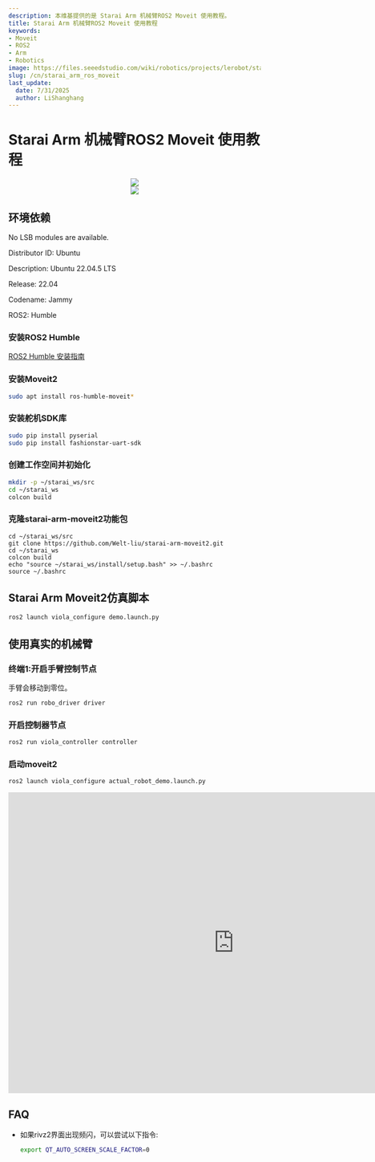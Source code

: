 ```yaml
---
description: 本维基提供的是 Starai Arm 机械臂ROS2 Moveit 使用教程。
title: Starai Arm 机械臂ROS2 Moveit 使用教程
keywords:
- Moveit
- ROS2
- Arm
- Robotics 
image: https://files.seeedstudio.com/wiki/robotics/projects/lerobot/starai/starai_robotic_arm.webp
slug: /cn/starai_arm_ros_moveit
last_update:
  date: 7/31/2025
  author: LiShanghang
---
```


# Starai Arm 机械臂ROS2 Moveit 使用教程

<div align="center">
  <img width={800}
  src="https://files.seeedstudio.com/wiki/robotics/projects/lerobot/starai/viola_and_violin.png" />
</div>

<div align="center">
  <img width={800}
  src="https://files.seeedstudio.com/wiki/robotics/projects/lerobot/starai/cello.png" />
</div>

## 环境依赖

No LSB modules are available.

Distributor ID: Ubuntu

Description:    Ubuntu 22.04.5 LTS

Release:        22.04

Codename:       Jammy

ROS2:           Humble





### 安装ROS2 Humble

[ROS2 Humble 安装指南](https://wiki.seeedstudio.com/cn/install_ros2_humble/)

### 安装Moveit2

```bash
sudo apt install ros-humble-moveit*
```

### 安装舵机SDK库

```bash
sudo pip install pyserial
sudo pip install fashionstar-uart-sdk
```

### 创建工作空间并初始化

```bash
mkdir -p ~/starai_ws/src
cd ~/starai_ws
colcon build
```

### 克隆starai-arm-moveit2功能包
```
cd ~/starai_ws/src
git clone https://github.com/Welt-liu/starai-arm-moveit2.git
cd ~/starai_ws
colcon build
echo "source ~/starai_ws/install/setup.bash" >> ~/.bashrc
source ~/.bashrc
```

## Starai Arm Moveit2仿真脚本

```bash
ros2 launch viola_configure demo.launch.py 
```



## 使用真实的机械臂

### 终端1:开启手臂控制节点

手臂会移动到零位。

```bash
ros2 run robo_driver driver
```

### 开启控制器节点

```bash
ros2 run viola_controller controller
```

### 启动moveit2

```bash
ros2 launch viola_configure actual_robot_demo.launch.py
```


<div class="video-container">
<iframe width="900" height="600" src="https://www.youtube.com/embed/L82y7e9uk9Q?si=Fa8YorBPgbRszYGn" title="youtube video player" frameborder="0" allow="accelerometer; autoplay; clipboard-write; encrypted-media; gyroscope; picture-in-picture; web-share" referrerpolicy="strict-origin-when-cross-origin" allowfullscreen></iframe>
</div>


## FAQ

- 如果rivz2界面出现频闪，可以尝试以下指令:

    ```bash
    export QT_AUTO_SCREEN_SCALE_FACTOR=0
    ```























